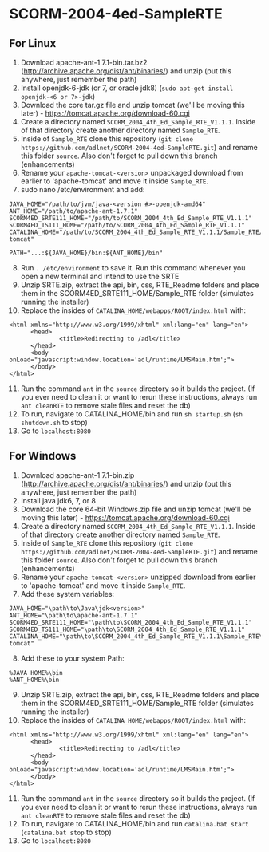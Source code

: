 # SCORM-2004-4ed-SampleRTE

## For Linux

1. Download apache-ant-1.7.1-bin.tar.bz2 (http://archive.apache.org/dist/ant/binaries/) and unzip (put this anywhere, just remember the path)
2. Install openjdk-6-jdk (or 7, or oracle jdk8) (`sudo apt-get install openjdk-<6 or 7>-jdk`)
3. Download the core tar.gz file and unzip tomcat (we'll be moving this later) - https://tomcat.apache.org/download-60.cgi
4. Create a directory named `SCORM_2004_4th_Ed_Sample_RTE_V1.1.1`. Inside of that directory create another directory named `Sample_RTE`.
5. Inside of `Sample_RTE` clone this repository (`git clone https://github.com/adlnet/SCORM-2004-4ed-SampleRTE.git`) and rename this folder `source`. Also don't forget to pull down this branch (enhancements)
6. Rename your `apache-tomcat-<version>` unpackaged download from earlier to 'apache-tomcat' and move it inside `Sample_RTE`.
7. sudo nano /etc/environment and add:
  
  ```
  JAVA_HOME="/path/to/jvm/java-<version #>-openjdk-amd64"
  ANT_HOME="/path/to/apache-ant-1.7.1"
  SCORM4ED_SRTE111_HOME="/path/to/SCORM_2004_4th_Ed_Sample_RTE_V1.1.1"
  SCORM4ED_TS111_HOME="/path/to/SCORM_2004_4th_Ed_Sample_RTE_V1.1.1"
  CATALINA_HOME="/path/to/SCORM_2004_4th_Ed_Sample_RTE_V1.1.1/Sample_RTE/apache-tomcat"
  
  PATH="...:${JAVA_HOME}/bin:${ANT_HOME}/bin"
  ```

8. Run `. /etc/environment` to save it. Run this command whenever you open a new terminal and intend to use the SRTE
9. Unzip SRTE.zip, extract the api, bin, css, RTE_Readme folders and place them in the SCORM4ED_SRTE111_HOME/Sample_RTE folder (simulates running the installer)
10. Replace the insides of `CATALINA_HOME/webapps/ROOT/index.html` with:
  
  ```
  <html xmlns="http://www.w3.org/1999/xhtml" xml:lang="en" lang="en">
        <head>
                <title>Redirecting to /adl</title>
        </head>
        <body onLoad="javascript:window.location='adl/runtime/LMSMain.htm';">
        </body>
  </html>
  ```
11. Run the command `ant` in the `source` directory so it builds the project. (If you ever need to clean it or want to rerun these instructions, always run `ant cleanRTE` to remove stale files and reset the db)
12. To run, navigate to CATALINA_HOME/bin and run `sh startup.sh` (`sh shutdown.sh` to stop)
13. Go to `localhost:8080`

## For Windows

1. Download apache-ant-1.7.1-bin.zip (http://archive.apache.org/dist/ant/binaries/) and unzip (put this anywhere, just remember the path)
2. Install java jdk6, 7, or 8
3. Download the core 64-bit Windows.zip file and unzip tomcat (we'll be moving this later) - https://tomcat.apache.org/download-60.cgi
4. Create a directory named `SCORM_2004_4th_Ed_Sample_RTE_V1.1.1`. Inside of that directory create another directory named `Sample_RTE`.
5. Inside of `Sample_RTE` clone this repository (`git clone https://github.com/adlnet/SCORM-2004-4ed-SampleRTE.git`) and rename this folder `source`. Also don't forget to pull down this branch (enhancements)
6. Rename your `apache-tomcat-<version>` unzipped download from earlier to 'apache-tomcat' and move it inside `Sample_RTE`.
7. Add these system variables:

  ```
  JAVA_HOME="\path\to\Java\jdk<version>"
  ANT_HOME="\path\to\apache-ant-1.7.1"
  SCORM4ED_SRTE111_HOME="\path\to\SCORM_2004_4th_Ed_Sample_RTE_V1.1.1"
  SCORM4ED_TS111_HOME="\path\to\SCORM_2004_4th_Ed_Sample_RTE_V1.1.1"
  CATALINA_HOME="\path\to\SCORM_2004_4th_Ed_Sample_RTE_V1.1.1\Sample_RTE\apache-tomcat" 
  ```
8. Add these to your system Path:

  ```
  %JAVA_HOME%\bin
  %ANT_HOME%\bin
  ```
9. Unzip SRTE.zip, extract the api, bin, css, RTE_Readme folders and place them in the SCORM4ED_SRTE111_HOME/Sample_RTE folder (simulates running the installer)
10. Replace the insides of `CATALINA_HOME/webapps/ROOT/index.html` with:
  
  ```
  <html xmlns="http://www.w3.org/1999/xhtml" xml:lang="en" lang="en">
        <head>
                <title>Redirecting to /adl</title>
        </head>
        <body onLoad="javascript:window.location='adl/runtime/LMSMain.htm';">
        </body>
  </html>
  ```
11. Run the command `ant` in the `source` directory so it builds the project. (If you ever need to clean it or want to rerun these instructions, always run `ant cleanRTE` to remove stale files and reset the db)
12. To run, navigate to CATALINA_HOME/bin and run `catalina.bat start` (`catalina.bat stop` to stop)
13. Go to `localhost:8080`
